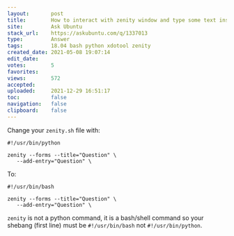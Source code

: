 ```yaml
---
layout:       post
title:        How to interact with zenity window and type some text inside it?
site:         Ask Ubuntu
stack_url:    https://askubuntu.com/q/1337013
type:         Answer
tags:         18.04 bash python xdotool zenity
created_date: 2021-05-08 19:07:14
edit_date:    
votes:        5
favorites:    
views:        572
accepted:     
uploaded:     2021-12-29 16:51:17
toc:          false
navigation:   false
clipboard:    false
---
```


Change your `zenity.sh` file with:

``` 
#!/usr/bin/python

zenity --forms --title="Question" \
   --add-entry="Question" \
```

To:

``` 
#!/usr/bin/bash

zenity --forms --title="Question" \
   --add-entry="Question" \
```

`zenity` is not a python command, it is a bash/shell command so your shebang (first line) must be `#!/usr/bin/bash` not `#!/usr/bin/python`.
